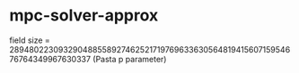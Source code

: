 # mpc-solver-approx

field size = 28948022309329048855892746252171976963363056481941560715954676764349967630337 (Pasta p parameter)
